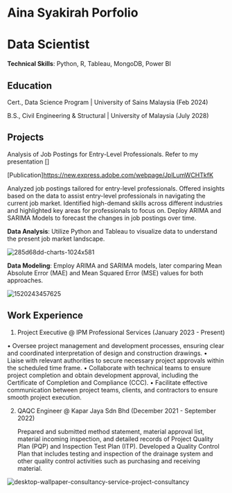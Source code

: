 # Aina Syakirah Porfolio
# Data Scientist

**Technical Skills**: Python, R, Tableau, MongoDB, Power BI

## Education
Cert., Data Science Program | University of Sains Malaysia (Feb 2024) 

B.S., Civil Engineering & Structural | University of Malaysia (July 2028)

## Projects
Analysis of Job Postings for Entry-Level Professionals. Refer to my presentation []  

[Publication]https://new.express.adobe.com/webpage/JplLumWCHTkfK 

Analyzed job postings tailored for entry-level professionals. Offered insights based on the data to assist entry-level professionals in navigating the current job market. Identified high-demand skills across different industries and highlighted key areas for professionals to focus on. Deploy ARIMA and SARIMA Models to forecast the changes in job postings over time.

**Data Analysis**: Utilize Python and Tableau to visualize data to understand the present job market landscape.

![285d68dd-charts-1024x581](https://github.com/Bazz-B/Aina-Portfolio/assets/143477352/375980f8-da31-474b-9431-63dc92544703)


**Data Modeling**: Employ ARIMA and SARIMA models, later comparing Mean Absolute Error (MAE) and Mean Squared Error (MSE) values for both approaches.

 ![1520243457625](https://github.com/Bazz-B/Aina-Portfolio/assets/143477352/3d38a30c-6a80-42a6-8ad9-e0ba55a37721)

## Work Experience

1. Project Executive @ IPM Professional Services (January 2023 - Present)

• Oversee project management and development processes, ensuring clear and coordinated interpretation of design and construction drawings.
• Liaise with relevant authorities to secure necessary project approvals within the scheduled time frame.
• Collaborate with technical teams to ensure project completion and obtain development approval, including the Certificate of Completion and Compliance (CCC).
• Facilitate effective communication between project teams, clients, and contractors to ensure smooth project execution.

2. QAQC Engineer @ Kapar Jaya Sdn Bhd (December 2021 - September 2022)

   Prepared and submitted method statement, material approval list, material incoming inspection, and detailed records of Project Quality Plan (PQP) and Inspection Test Plan (ITP).
   Developed a Quality Control Plan that includes testing and inspection of the drainage system and other quality control activities such as purchasing and receiving material.

![desktop-wallpaper-consultancy-service-project-consultancy](https://github.com/Bazz-B/Aina-Portfolio/assets/143477352/1a20981d-f1f4-4056-9083-1cda026664e1)


